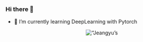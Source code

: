 ### Hi there 👋



- 🌱 I’m currently learning DeepLearning with Pytorch

  
  
  <div align="center"><img src=“https://github-readme-stats.vercel.app/api?username=JeangyuHeo&show_icons=true&hide_border=true” alt=“Jeangyu’s GitHub Stats”></div>

